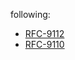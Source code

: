 following:

- [RFC-9112](https://datatracker.ietf.org/doc/html/rfc9112)
- [RFC-9110](https://datatracker.ietf.org/doc/html/rfc9110)
